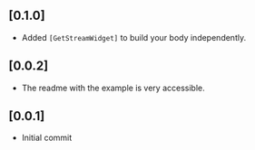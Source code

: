 ## [0.1.0]
* Added ```[GetStreamWidget]```  to build your body independently.

## [0.0.2]
* The readme with the example is very accessible.

## [0.0.1]
* Initial commit
